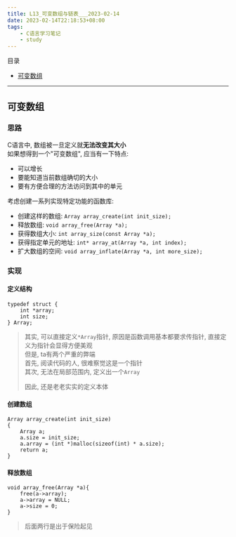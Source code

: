 ```yaml
---
title: L13_可变数组与链表___2023-02-14
date: 2023-02-14T22:18:53+08:00
tags:
    - C语言学习笔记
    - study
---
```


目录

- [可变数组](#可变数组)

- - -

## 可变数组
### 思路  
C语言中, 数组被一旦定义就**无法改变其大小**  
如果想得到一个"可变数组", 应当有一下特点:  
 + 可以增长  
 + 要能知道当前数组确切的大小  
 + 要有方便合理的方法访问到其中的单元  

考虑创建一系列实现特定功能的函数库:  
 + 创建这样的数组: `Array array_create(int init_size);`
 + 释放数组: `void array_free(Array *a);`
 + 获得数组大小: `int array_size(const Array *a);`
 + 获得指定单元的地址: `int* array_at(Array *a, int index);`
 + 扩大数组的空间: `void array_inflate(Array *a, int more_size);`

### 实现  
#### 定义结构  
```
typedef struct {
    int *array;
    int size;
} Array;
```
> 其实, 可以直接定义`*Array`指针, 原因是函数调用基本都要求传指针, 直接定义为指针会显得方便美观  
> 但是, ta有两个严重的弊端   
> 首先, 阅读代码的人, 很难察觉这是一个指针   
> 其次, 无法在局部范围内, 定义出一个`Array`  
>
> 因此, 还是老老实实的定义本体

#### 创建数组 
```
Array array_create(int init_size)
{
    Array a;
    a.size = init_size;
    a.array = (int *)malloc(sizeof(int) * a.size);
    return a;
}
```
#### 释放数组
```
void array_free(Array *a){
    free(a->array);
    a->array = NULL;
    a->size = 0;
}
```
> 后面两行是出于保险起见